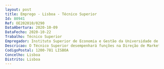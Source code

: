 ```yaml
--- 
layout: post
title: Emprego - Lisboa - Técnico Superior
Id: 80941
Ref: OE202010/0290
DataAbertura: 2020-10-09
DataFecho: 2020-10-22
Trabalho: Técnico Superior
Empregador: Instituto Superior de Economia e Gestão da Universidade de Lisboa
Descricao: O Técnico Superior desempenhará funções na Direção de Marketing e Relações Externas, do Instituto Superior de Economia e Gestão da Universidade de Lisboa, designadamente Análise do mercado e da concorrência Apoio à definição de novos produtos Gestão de produto Apoio à elaboração do plano e orçamento de Marketing e Comunicação Implementação do plano e orçamento de Marketing e Comunicação Marketing digital e CRM.As tarefas a realizar no posto de trabalho traduzem  se em Implementação de acções de comunicação interna e externa a partir da plataforma CRM MS Dynamics, nomeadamente tratamento de listas, edição de conteúdos e envio de emailings  bem como monitorização e avaliação dos resultados Suporte ao planeamento e organização de eventos, nomeadamente Comunicação nos canais físicos e digitais, antes e durante o evento Suporte à logística, coordenação com fornecedores e serviços internos Organização e gestão de sala Trabalhar com equipas internas e externas na produção de conteúdos para os meios, redes sociais, website ou outros canais digitais de comunicação Gerir o desenho, produção e colocação do merchandising do ISEG e acompanhar a produção de materiais promocionais Suporte à produção de newsletters, brochuras institucionais ou de produto Suporte à gestão e criação de conteúdos para website ISEG, redes sociais e comunicados de imprensa Edição e atualização de conteúdos em suportes de comunicação externos ao ISEG, nomeadamente em portais ou outros Elaborar relatórios anuais de atividades Implementar o plano de marketing Implementação do plano de comunicação Criar press releases informando os media de novos produtos Trabalhar em coordenação com os responsáveis académicos dos cursos.Organizar e divulgar eventos internos e externos de promoção do produto e institucionais Relacionamento com entidades externas de representação ou promoção de produtos ou institucionais Controlar o orçamento do marketing Assegurar a gestão do Digital Marketing e CRM i.	Monitorizar a implementação da estratégia de presença digital online ii.	Gerir as comunicações no âmbito do CRM por forma a garantir a melhor divulgação dos produtos e institucional iii.	Implementação de campanhas digitais, landing pages, acompanhamento das leads e medição e análise dos resultados  iv.	Desenvolvimento e acompanhamento de campanhas em redes sociais, coordenação de conteúdos, medição e análise dos resultados v.	Suporte ao planeamento e gestão de redes sociais, nomeadamente definição de calendário editorial para redes, criação e desenvolvimento de conteúdos, acompanhamento à sua implementação e monitorização estatísticas mensaist)	Gerir e implementar o plano de Marketing Internacional i.	Implementar política de comunicação ii.	Coordenar e promover eventos de divulgação iii.	Assegurar ligação com as entidades externas com o objetivo de promover institucionalmente o ISEG e os seus produtos.
CodigoPostal: 1200-781 LISBOA
Concelho: Lisboa
Distrito: Lisboa
--- 
```

